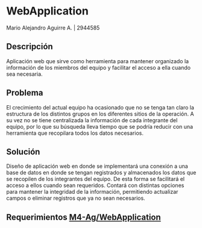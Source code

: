 # WebApplication
Mario Alejandro Aguirre A. | 2944585
## Descripción
Aplicación web que sirve como herramienta para mantener organizado la información de los miembros del equipo y facilitar el acceso a ella cuando sea necesaria.
## Problema
El crecimiento del actual equipo ha ocasionado que no se tenga tan claro la estructura de los distintos grupos en los diferentes sitios de la operación. A su vez no se tiene centralizada la información de cada integrante del equipo, por lo que su búsqueda lleva tiempo que se podría reducir con una herramienta que recopilara todos los datos necesarios. 
## Solución
Diseño de aplicación web en donde se implementará una conexión a una base de datos en donde se tengan registrados y almacenados los datos que se recopilen de los integrantes del equipo. De esta forma se facilitará el acceso a ellos cuando sean requeridos. Contará con distintas opciones para mantener la integridad de la información, permitiendo actualizar campos o eliminar registros que ya no sean necesarios.

## Requerimientos [M4-Ag/WebApplication](/wiki)
